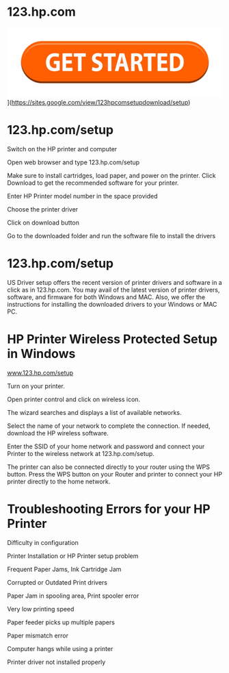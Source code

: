 # 123.hp.com
![123.hp.com/setup](get-started-199847725.jpg)](https://sites.google.com/view/123hpcomsetupdownload/setup)
# 123.hp.com/setup
Switch on the HP printer and computer

Open web browser and type 123.hp.com/setup

Make sure to install cartridges, load paper, and power on the printer. Click Download to get the recommended software for your printer.

Enter HP Printer model number in the space provided

Choose the printer driver

Click on download button

Go to the downloaded folder and run the software file to install the drivers

# 123.hp.com/setup
US Driver setup offers the recent version of printer drivers and software in a click as in 123.hp.com. You may avail of the latest version of printer drivers, software, and firmware for both Windows and MAC. Also, we offer the instructions for installing the downloaded drivers to your Windows or MAC PC.

# HP Printer Wireless Protected Setup in Windows
www.123.hp.com/setup

Turn on your printer.

Open printer control and click on wireless icon.

The wizard searches and displays a list of available networks.

Select the name of your network to complete the connection. If needed, download the HP wireless software.

Enter the SSID of your home network and password and connect your Printer to the wireless network at 123.hp.com/setup.

The printer can also be connected directly to your router using the WPS button. Press the WPS button on your Router and printer to connect your HP printer directly to the home network.

# Troubleshooting Errors for your HP Printer
Difficulty in configuration

Printer Installation or HP Printer setup problem

Frequent Paper Jams, Ink Cartridge Jam

Corrupted or Outdated Print drivers

Paper Jam in spooling area, Print spooler error

Very low printing speed

Paper feeder picks up multiple papers

Paper mismatch error

Computer hangs while using a printer

Printer driver not installed properly
